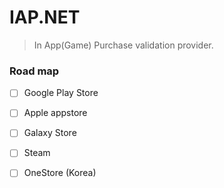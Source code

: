 # IAP.NET
> In App(Game) Purchase validation provider.

### Road map
- [ ] Google Play Store
- [ ] Apple appstore
- [ ] Galaxy Store
- [ ] Steam
- [ ] OneStore (Korea)


